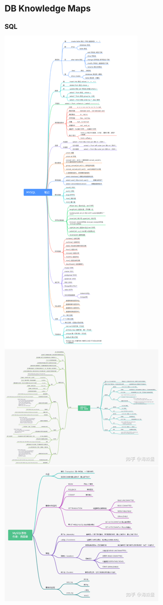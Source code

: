 # DB Knowledge Maps

## SQL

<img src="./sql.png" />
<img src="./sql-view and index.jpeg" />
<img src="./sql-transactions.jpeg" />
